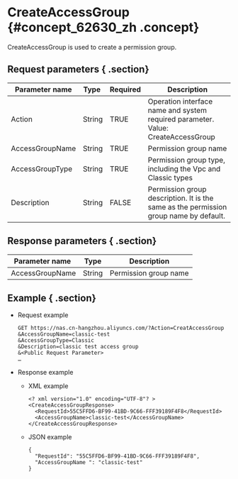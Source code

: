 # CreateAccessGroup {#concept_62630_zh .concept}

CreateAccessGroup is used to create a permission group.

## Request parameters { .section}

|Parameter name|Type |Required|Description|
|--------------|-----|--------|-----------|
|Action|String|TRUE|Operation interface name and system required parameter. Value: CreateAccessGroup|
|AccessGroupName|String|TRUE|Permission group name|
|AccessGroupType|String|TRUE|Permission group type, including the Vpc and Classic types|
|Description|String|FALSE|Permission group description. It is the same as the permission group name by default.|

## Response parameters { .section}

|Parameter name |Type|Description|
|---------------|----|-----------|
|AccessGroupName|String|Permission group name|

## Example { .section}

-   Request example

    ```language-shell
    GET https://nas.cn-hangzhou.aliyuncs.com/?Action=CreatAccessGroup
    &AccessGroupName=classic-test
    &AccessGroupType=Classic
    &Description=classic test access group
    &<Public Request Parameter>
    …
    
    ```

-   Response example
    -   XML example

        ```language-xml
        <? xml version="1.0" encoding="UTF-8"? >
        <CreateAccessGroupResponse>
          <RequestId>55C5FFD6-BF99-41BD-9C66-FFF39189F4F8</RequestId>
          <AccessGroupName>classic-test</AccessGroupName>
        </CreateAccessGroupResponse>
        
        ```

    -   JSON example

        ```language-json
        {
          "RequestId": "55C5FFD6-BF99-41BD-9C66-FFF39189F4F8",
          "AccessGroupName ": "classic-test"
        }
        
        ```



